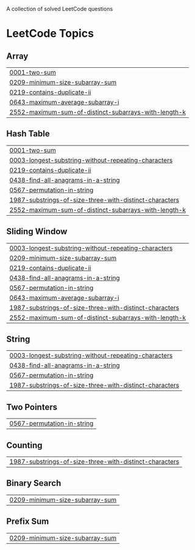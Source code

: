 A collection of solved LeetCode questions

<!---LeetCode Topics Start-->
# LeetCode Topics
## Array
|  |
| ------- |
| [0001-two-sum](https://github.com/SpruceGabriela/leetcode-solutions/tree/master/0001-two-sum) |
| [0209-minimum-size-subarray-sum](https://github.com/SpruceGabriela/leetcode-solutions/tree/master/0209-minimum-size-subarray-sum) |
| [0219-contains-duplicate-ii](https://github.com/SpruceGabriela/leetcode-solutions/tree/master/0219-contains-duplicate-ii) |
| [0643-maximum-average-subarray-i](https://github.com/SpruceGabriela/leetcode-solutions/tree/master/0643-maximum-average-subarray-i) |
| [2552-maximum-sum-of-distinct-subarrays-with-length-k](https://github.com/SpruceGabriela/leetcode-solutions/tree/master/2552-maximum-sum-of-distinct-subarrays-with-length-k) |
## Hash Table
|  |
| ------- |
| [0001-two-sum](https://github.com/SpruceGabriela/leetcode-solutions/tree/master/0001-two-sum) |
| [0003-longest-substring-without-repeating-characters](https://github.com/SpruceGabriela/leetcode-solutions/tree/master/0003-longest-substring-without-repeating-characters) |
| [0219-contains-duplicate-ii](https://github.com/SpruceGabriela/leetcode-solutions/tree/master/0219-contains-duplicate-ii) |
| [0438-find-all-anagrams-in-a-string](https://github.com/SpruceGabriela/leetcode-solutions/tree/master/0438-find-all-anagrams-in-a-string) |
| [0567-permutation-in-string](https://github.com/SpruceGabriela/leetcode-solutions/tree/master/0567-permutation-in-string) |
| [1987-substrings-of-size-three-with-distinct-characters](https://github.com/SpruceGabriela/leetcode-solutions/tree/master/1987-substrings-of-size-three-with-distinct-characters) |
| [2552-maximum-sum-of-distinct-subarrays-with-length-k](https://github.com/SpruceGabriela/leetcode-solutions/tree/master/2552-maximum-sum-of-distinct-subarrays-with-length-k) |
## Sliding Window
|  |
| ------- |
| [0003-longest-substring-without-repeating-characters](https://github.com/SpruceGabriela/leetcode-solutions/tree/master/0003-longest-substring-without-repeating-characters) |
| [0209-minimum-size-subarray-sum](https://github.com/SpruceGabriela/leetcode-solutions/tree/master/0209-minimum-size-subarray-sum) |
| [0219-contains-duplicate-ii](https://github.com/SpruceGabriela/leetcode-solutions/tree/master/0219-contains-duplicate-ii) |
| [0438-find-all-anagrams-in-a-string](https://github.com/SpruceGabriela/leetcode-solutions/tree/master/0438-find-all-anagrams-in-a-string) |
| [0567-permutation-in-string](https://github.com/SpruceGabriela/leetcode-solutions/tree/master/0567-permutation-in-string) |
| [0643-maximum-average-subarray-i](https://github.com/SpruceGabriela/leetcode-solutions/tree/master/0643-maximum-average-subarray-i) |
| [1987-substrings-of-size-three-with-distinct-characters](https://github.com/SpruceGabriela/leetcode-solutions/tree/master/1987-substrings-of-size-three-with-distinct-characters) |
| [2552-maximum-sum-of-distinct-subarrays-with-length-k](https://github.com/SpruceGabriela/leetcode-solutions/tree/master/2552-maximum-sum-of-distinct-subarrays-with-length-k) |
## String
|  |
| ------- |
| [0003-longest-substring-without-repeating-characters](https://github.com/SpruceGabriela/leetcode-solutions/tree/master/0003-longest-substring-without-repeating-characters) |
| [0438-find-all-anagrams-in-a-string](https://github.com/SpruceGabriela/leetcode-solutions/tree/master/0438-find-all-anagrams-in-a-string) |
| [0567-permutation-in-string](https://github.com/SpruceGabriela/leetcode-solutions/tree/master/0567-permutation-in-string) |
| [1987-substrings-of-size-three-with-distinct-characters](https://github.com/SpruceGabriela/leetcode-solutions/tree/master/1987-substrings-of-size-three-with-distinct-characters) |
## Two Pointers
|  |
| ------- |
| [0567-permutation-in-string](https://github.com/SpruceGabriela/leetcode-solutions/tree/master/0567-permutation-in-string) |
## Counting
|  |
| ------- |
| [1987-substrings-of-size-three-with-distinct-characters](https://github.com/SpruceGabriela/leetcode-solutions/tree/master/1987-substrings-of-size-three-with-distinct-characters) |
## Binary Search
|  |
| ------- |
| [0209-minimum-size-subarray-sum](https://github.com/SpruceGabriela/leetcode-solutions/tree/master/0209-minimum-size-subarray-sum) |
## Prefix Sum
|  |
| ------- |
| [0209-minimum-size-subarray-sum](https://github.com/SpruceGabriela/leetcode-solutions/tree/master/0209-minimum-size-subarray-sum) |
<!---LeetCode Topics End-->